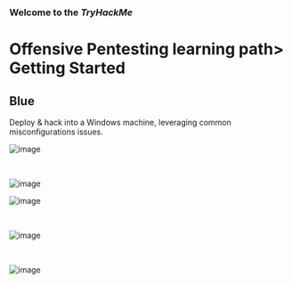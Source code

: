 <p><h3> Welcome to the <em>TryHackMe</em></h3>
<h1>Offensive Pentesting learning path> Getting Started</h1>
<h2>Blue</h2>
<p>Deploy & hack into a Windows machine, leveraging common misconfigurations issues.</p>

![image](https://github.com/user-attachments/assets/4a8a75f7-200a-4528-96d5-c8fab1232884)

<br>

![image](https://github.com/user-attachments/assets/2e03c9c7-2d2c-4601-a9d0-d62e368fc239)



![image](https://github.com/user-attachments/assets/3ae3a505-9c72-431f-962b-873c7c46dd77)

<br>

![image](https://github.com/user-attachments/assets/abb71906-0a59-4ae5-97dc-a3d4d70b5b28)

<br>

![image](https://github.com/user-attachments/assets/c467ec61-34ec-4ea9-919a-6173fee20b2f)

<br>







